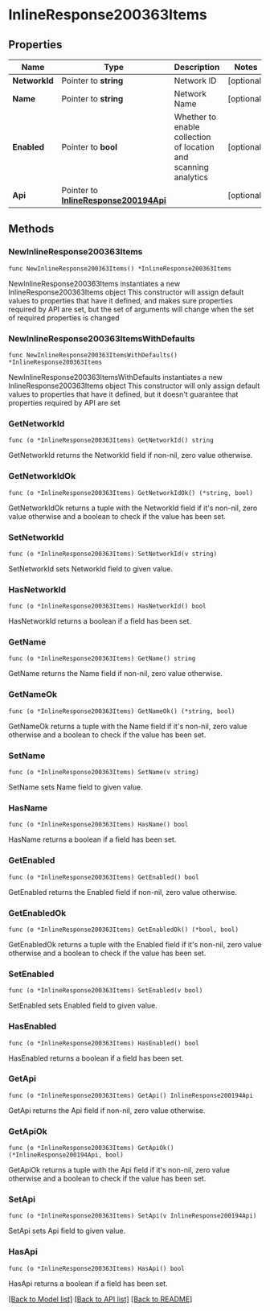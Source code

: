 # InlineResponse200363Items

## Properties

Name | Type | Description | Notes
------------ | ------------- | ------------- | -------------
**NetworkId** | Pointer to **string** | Network ID | [optional] 
**Name** | Pointer to **string** | Network Name | [optional] 
**Enabled** | Pointer to **bool** | Whether to enable collection of location and scanning analytics | [optional] 
**Api** | Pointer to [**InlineResponse200194Api**](InlineResponse200194Api.md) |  | [optional] 

## Methods

### NewInlineResponse200363Items

`func NewInlineResponse200363Items() *InlineResponse200363Items`

NewInlineResponse200363Items instantiates a new InlineResponse200363Items object
This constructor will assign default values to properties that have it defined,
and makes sure properties required by API are set, but the set of arguments
will change when the set of required properties is changed

### NewInlineResponse200363ItemsWithDefaults

`func NewInlineResponse200363ItemsWithDefaults() *InlineResponse200363Items`

NewInlineResponse200363ItemsWithDefaults instantiates a new InlineResponse200363Items object
This constructor will only assign default values to properties that have it defined,
but it doesn't guarantee that properties required by API are set

### GetNetworkId

`func (o *InlineResponse200363Items) GetNetworkId() string`

GetNetworkId returns the NetworkId field if non-nil, zero value otherwise.

### GetNetworkIdOk

`func (o *InlineResponse200363Items) GetNetworkIdOk() (*string, bool)`

GetNetworkIdOk returns a tuple with the NetworkId field if it's non-nil, zero value otherwise
and a boolean to check if the value has been set.

### SetNetworkId

`func (o *InlineResponse200363Items) SetNetworkId(v string)`

SetNetworkId sets NetworkId field to given value.

### HasNetworkId

`func (o *InlineResponse200363Items) HasNetworkId() bool`

HasNetworkId returns a boolean if a field has been set.

### GetName

`func (o *InlineResponse200363Items) GetName() string`

GetName returns the Name field if non-nil, zero value otherwise.

### GetNameOk

`func (o *InlineResponse200363Items) GetNameOk() (*string, bool)`

GetNameOk returns a tuple with the Name field if it's non-nil, zero value otherwise
and a boolean to check if the value has been set.

### SetName

`func (o *InlineResponse200363Items) SetName(v string)`

SetName sets Name field to given value.

### HasName

`func (o *InlineResponse200363Items) HasName() bool`

HasName returns a boolean if a field has been set.

### GetEnabled

`func (o *InlineResponse200363Items) GetEnabled() bool`

GetEnabled returns the Enabled field if non-nil, zero value otherwise.

### GetEnabledOk

`func (o *InlineResponse200363Items) GetEnabledOk() (*bool, bool)`

GetEnabledOk returns a tuple with the Enabled field if it's non-nil, zero value otherwise
and a boolean to check if the value has been set.

### SetEnabled

`func (o *InlineResponse200363Items) SetEnabled(v bool)`

SetEnabled sets Enabled field to given value.

### HasEnabled

`func (o *InlineResponse200363Items) HasEnabled() bool`

HasEnabled returns a boolean if a field has been set.

### GetApi

`func (o *InlineResponse200363Items) GetApi() InlineResponse200194Api`

GetApi returns the Api field if non-nil, zero value otherwise.

### GetApiOk

`func (o *InlineResponse200363Items) GetApiOk() (*InlineResponse200194Api, bool)`

GetApiOk returns a tuple with the Api field if it's non-nil, zero value otherwise
and a boolean to check if the value has been set.

### SetApi

`func (o *InlineResponse200363Items) SetApi(v InlineResponse200194Api)`

SetApi sets Api field to given value.

### HasApi

`func (o *InlineResponse200363Items) HasApi() bool`

HasApi returns a boolean if a field has been set.


[[Back to Model list]](../README.md#documentation-for-models) [[Back to API list]](../README.md#documentation-for-api-endpoints) [[Back to README]](../README.md)


